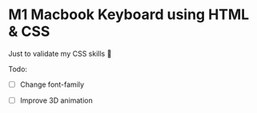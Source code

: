 # M1 Macbook Keyboard using HTML & CSS

Just to validate my CSS skills 🎯


Todo:
- [ ] Change font-family
- [ ] Improve 3D animation



